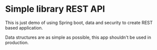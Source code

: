# Simple library REST API
This is just demo of using Spring boot, data and security to create REST based application.

Data structures are as simple as possible, this app shouldn't be used in production.

